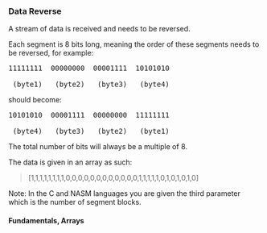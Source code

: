 ### Data Reverse

<p> A stream of data is received and needs to be reversed.

<p> Each segment is 8 bits long, meaning the order of these segments needs to be reversed, for example:

<pre>
11111111  00000000  00001111  10101010

 (byte1)   (byte2)   (byte3)   (byte4)
</pre>

<p> should become:

<pre>
10101010  00001111  00000000  11111111

 (byte4)   (byte3)   (byte2)   (byte1)
</pre>

<p> The total number of bits will always be a multiple of 8.

<p> The data is given in an array as such:

> [1,1,1,1,1,1,1,1,0,0,0,0,0,0,0,0,0,0,0,0,1,1,1,1,1,0,1,0,1,0,1,0]

<p> Note: In the C and NASM languages you are given the third parameter which is the number of segment blocks.

#### Fundamentals, Arrays
